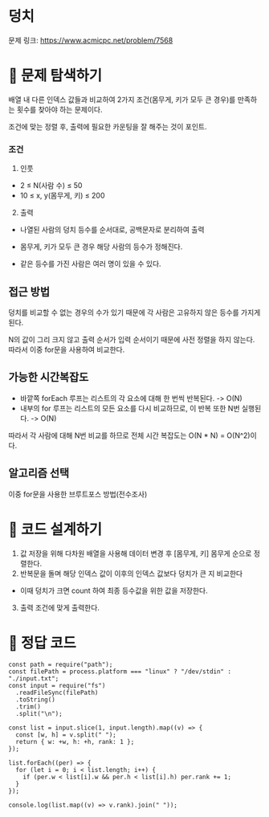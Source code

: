 # 덩치

문제 링크: https://www.acmicpc.net/problem/7568

# 📌 문제 탐색하기

배열 내 다른 인덱스 값들과 비교하여 2가지 조건(몸무게, 키가 모두 큰 경우)를 만족하는 횟수를 찾아야 하는 문제이다.

조건에 맞는 정렬 후, 출력에 필요한 카운팅을 잘 해주는 것이 포인트.

### 조건

1. 인풋

- 2 ≤ N(사람 수) ≤ 50
- 10 ≤ x, y(몸무게, 키) ≤ 200

2. 출력

- 나열된 사람의 덩치 등수를 순서대로, 공백문자로 분리하여 출력

- 몸무게, 키가 모두 큰 경우 해당 사람의 등수가 정해진다.
- 같은 등수를 가진 사람은 여러 명이 있을 수 있다.

## 접근 방법

덩치를 비교할 수 없는 경우의 수가 있기 때문에 각 사람은 고유하지 않은 등수를 가지게 된다.

N의 값이 그리 크지 않고 출력 순서가 입력 순서이기 때문에 사전 정렬을 하지 않는다.
따라서 이중 for문을 사용하여 비교한다.

## 가능한 시간복잡도

- 바깥쪽 forEach 루프는 리스트의 각 요소에 대해 한 번씩 반복된다. -> O(N)
- 내부의 for 루프는 리스트의 모든 요소를 다시 비교하므로, 이 반복 또한 N번 실행된다. -> O(N)

따라서 각 사람에 대해 N번 비교를 하므로 전체 시간 복잡도는 O(N \* N) = O(N^2)이다.

## 알고리즘 선택

이중 for문을 사용한 브루트포스 방법(전수조사)

# 📌 코드 설계하기

1. 값 저장을 위해 다차원 배열을 사용해 데이터 변경 후 [몸무게, 키] 몸무게 순으로 정렬한다.
2. 반복문을 돌며 해당 인덱스 값이 이후의 인덱스 값보다 덩치가 큰 지 비교한다

- 이때 덩치가 크면 count 하여 최종 등수값을 위한 값을 저장한다.

3. 출력 조건에 맞게 출력한다.

# 📌 정답 코드

```
const path = require("path");
const filePath = process.platform === "linux" ? "/dev/stdin" : "./input.txt";
const input = require("fs")
  .readFileSync(filePath)
  .toString()
  .trim()
  .split("\n");

const list = input.slice(1, input.length).map((v) => {
  const [w, h] = v.split(" ");
  return { w: +w, h: +h, rank: 1 };
});

list.forEach((per) => {
  for (let i = 0; i < list.length; i++) {
    if (per.w < list[i].w && per.h < list[i].h) per.rank += 1;
  }
});

console.log(list.map((v) => v.rank).join(" "));
```
